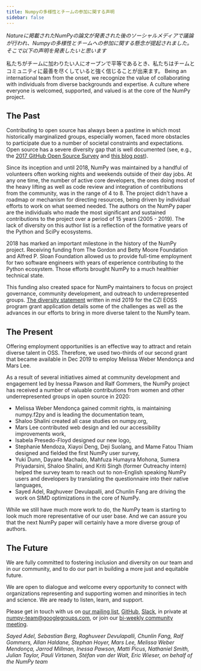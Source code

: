 ```yaml
---
title: Numpyの多様性とチームの参加に関する声明
sidebar: false
---
```



_Natureに掲載されたNumPyの論文が発表された後のソーシャルメディアで議論が行われ、Numpyの多様性とチームへの参加に関する懸念が提起されました。 そこで以下の声明を発表したいと思います_


私たちがチームに加わりたい人にオープンで平等であるとき、私たちはチームとコミュニティに最善を尽くしていると強く信じることが出来ます。 Being an international team from the onset, we recognize the value of collaborating with individuals from diverse backgrounds and expertise. A culture where everyone is welcomed, supported, and valued is at the core of the NumPy project.

## The Past

Contributing to open source has always been a pastime in which most historically marginalized groups, especially women, faced more obstacles to participate due to a number of societal constraints and expectations. Open source has a severe diversity gap that is well documented (see, e.g., the [2017 GitHub Open Source Survey](https://opensourcesurvey.org/2017/) and [this blog post](https://medium.com/tech-diversity-files/if-you-think-women-in-tech-is-just-a-pipeline-problem-you-haven-t-been-paying-attention-cb7a2073b996)).

Since its inception and until 2018, NumPy was maintained by a handful of volunteers often working nights and weekends outside of their day jobs. At any one time, the number of active core developers, the ones doing most of the heavy lifting as well as code review and integration of contributions from the community, was in the range of 4 to 8. The project didn't have a roadmap or mechanism for directing resources, being driven by individual efforts to work on what seemed needed. The authors on the NumPy paper are the individuals who made the most significant and sustained contributions to the project over a period of 15 years (2005 - 2019). The lack of diversity on this author list is a reflection of the formative years of the Python and SciPy ecosystems.

2018 has marked an important milestone in the history of the NumPy project. Receiving funding from The Gordon and Betty Moore Foundation and Alfred P. Sloan Foundation allowed us to provide full-time employment for two software engineers with years of experience contributing to the Python ecosystem. Those efforts brought NumPy to a much healthier technical state.

This funding also created space for NumPy maintainers to focus on project governance, community development, and outreach to underrepresented groups. [The diversity statement](https://figshare.com/articles/online_resource/Diversity_and_Inclusion_Statement_NumPy_for_Chan_Zuckerberg_Initiative_EOSS_2019_round_1/12980852) written in mid 2019 for the CZI EOSS program grant application details some of the challenges as well as the advances in our efforts to bring in more diverse talent to the NumPy team.

## The Present

Offering employment opportunities is an effective way to attract and retain diverse talent in OSS. Therefore, we used two-thirds of our second grant that became available in Dec 2019 to employ Melissa Weber Mendonça and Mars Lee.

As a result of several initiatives aimed at community development and engagement led by Inessa Pawson and Ralf Gommers, the NumPy project has received a number of valuable contributions from women and other underrepresented groups in open source in 2020:

- Melissa Weber Mendonça gained commit rights, is maintaining numpy.f2py and is leading the documentation team,
- Shaloo Shalini created all case studies on numpy.org,
- Mars Lee contributed web design and led our accessibility improvements work,
- Isabela Presedo-Floyd designed our new logo,
- Stephanie Mendoza, Xiayoi Deng, Deji Suolang, and Mame Fatou Thiam designed and fielded the first NumPy user survey,
- Yuki Dunn, Dayane Machado, Mahfuza Humayra Mohona, Sumera Priyadarsini, Shaloo Shalini, and Kriti Singh (former Outreachy intern) helped the survey team to reach out to non-English speaking NumPy users and developers by translating the questionnaire into their native languages,
- Sayed Adel, Raghuveer Devulapalli, and Chunlin Fang are driving the work on SIMD optimizations in the core of NumPy.

While we still have much more work to do, the NumPy team is starting to look much more representative of our user base. And we can assure you that the next NumPy paper will certainly have a more diverse group of authors.

## The Future

We are fully committed to fostering inclusion and diversity on our team and in our community, and to do our part in building a more just and equitable future.

We are open to dialogue and welcome every opportunity to connect with organizations representing and supporting women and minorities in tech and science. We are ready to listen, learn, and support.

Please get in touch with us on [our mailing list](https://scipy.org/scipylib/mailing-lists.html#mailing-lists), [GitHub](https://github.com/numpy/numpy/issues), [Slack](https://numpy.org/contribute/), in private at numpy-team@googlegroups.com, or join our [bi-weekly community meeting](https://hackmd.io/76o-IxCjQX2mOXO_wwkcpg).


_Sayed Adel, Sebastian Berg, Raghuveer Devulapalli, Chunlin Fang, Ralf Gommers, Allan Haldane, Stephan Hoyer, Mars Lee, Melissa Weber Mendonça, Jarrod Millman, Inessa Pawson, Matti Picus, Nathaniel Smith, Julian Taylor, Pauli Virtanen, Stéfan van der Walt, Eric Wieser, on behalf of the NumPy team_

